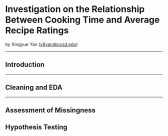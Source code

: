 # Investigation on the Relationship Between Cooking Time and Average Recipe Ratings

by Xingyue Yan (x8yan@ucsd.edu)


---

## Introduction



---

## Cleaning and EDA



---

## Assessment of Missingness





## Hypothesis Testing


